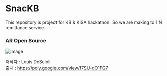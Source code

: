 # SnacKB
This repository is project for KB &amp; KISA hackathon. So we are making to 1:N remittance service.

### AR Open Source

![image](https://user-images.githubusercontent.com/22374750/60160496-72008680-9830-11e9-853a-60109f11d330.png)

저작자 : Louis DeScioli<br/>
출처 : https://poly.google.com/view/f7SU-dO1FG7<br/>
